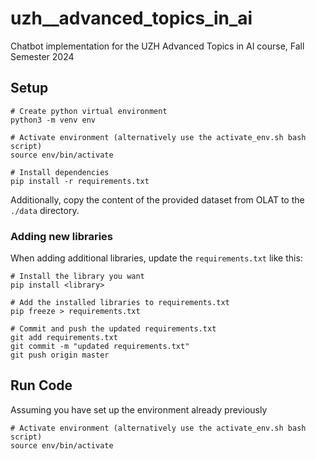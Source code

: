 # uzh__advanced_topics_in_ai
Chatbot implementation for the UZH Advanced Topics in AI course, Fall Semester 2024


## Setup

```
# Create python virtual environment
python3 -m venv env

# Activate environment (alternatively use the activate_env.sh bash script)
source env/bin/activate

# Install dependencies
pip install -r requirements.txt
```

Additionally, copy the content of the provided dataset from OLAT to the `./data` directory.

### Adding new libraries

When adding additional libraries, update the `requirements.txt` like this:

```
# Install the library you want
pip install <library>

# Add the installed libraries to requirements.txt
pip freeze > requirements.txt

# Commit and push the updated requirements.txt
git add requirements.txt
git commit -m "updated requirements.txt"
git push origin master
```

## Run Code

Assuming you have set up the environment already previously

```
# Activate environment (alternatively use the activate_env.sh bash script)
source env/bin/activate
```

